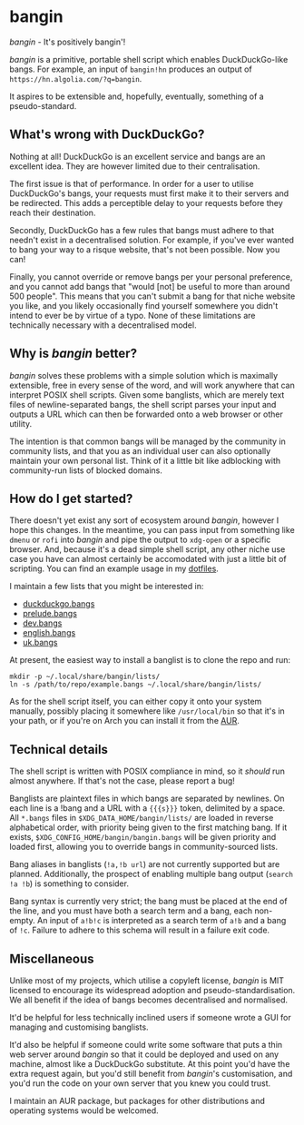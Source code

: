 # bangin

_bangin_ - It's positively bangin'!

_bangin_ is a primitive, portable shell script which enables DuckDuckGo-like bangs. For example, an input of `bangin!hn` produces an output of `https://hn.algolia.com/?q=bangin`.

It aspires to be extensible and, hopefully, eventually, something of a pseudo-standard.

## What's wrong with DuckDuckGo?

Nothing at all! DuckDuckGo is an excellent service and bangs are an excellent idea. They are however limited due to their centralisation.

The first issue is that of performance. In order for a user to utilise DuckDuckGo's bangs, your requests must first make it to their servers and be redirected. This adds a perceptible delay to your requests before they reach their destination.

Secondly, DuckDuckGo has a few rules that bangs must adhere to that needn't exist in a decentralised solution. For example, if you've ever wanted to bang your way to a risque website, that's not been possible. Now you can!

Finally, you cannot override or remove bangs per your personal preference, and you cannot add bangs that "would [not] be useful to more than around 500 people". This means that you can't submit a bang for that niche website you like, and you likely occasionally find yourself somewhere you didn't intend to ever be by virtue of a typo. None of these limitations are technically necessary with a decentralised model.

## Why is _bangin_ better?

_bangin_ solves these problems with a simple solution which is maximally extensible, free in every sense of the word, and will work anywhere that can interpret POSIX shell scripts. Given some banglists, which are merely text files of newline-separated bangs, the shell script parses your input and outputs a URL which can then be forwarded onto a web browser or other utility.

The intention is that common bangs will be managed by the community in community lists, and that you as an individual user can also optionally maintain your own personal list. Think of it a little bit like adblocking with community-run lists of blocked domains.

## How do I get started?

There doesn't yet exist any sort of ecosystem around _bangin_, however I hope this changes. In the meantime, you can pass input from something like `dmenu` or `rofi` into _bangin_ and pipe the output to `xdg-open` or a specific browser. And, because it's a dead simple shell script, any other niche use case you have can almost certainly be accomodated with just a little bit of scripting. You can find an example usage in my [dotfiles](https://github.com/samhh/dotfiles/blob/desktop-linux/home/scripts/web-search.sh).

I maintain a few lists that you might be interested in:

- [duckduckgo.bangs](https://github.com/samhh/duckduckgo.bangs)
- [prelude.bangs](https://github.com/samhh/prelude.bangs)
- [dev.bangs](https://github.com/samhh/dev.bangs)
- [english.bangs](https://github.com/samhh/english.bangs)
- [uk.bangs](https://github.com/samhh/uk.bangs)

At present, the easiest way to install a banglist is to clone the repo and run:

```shell
mkdir -p ~/.local/share/bangin/lists/
ln -s /path/to/repo/example.bangs ~/.local/share/bangin/lists/
```

As for the shell script itself, you can either copy it onto your system manually, possibly placing it somewhere like `/usr/local/bin` so that it's in your path, or if you're on Arch you can install it from the [AUR](https://aur.archlinux.org/packages/bangin/).

## Technical details

The shell script is written with POSIX compliance in mind, so it _should_ run almost anywhere. If that's not the case, please report a bug!

Banglists are plaintext files in which bangs are separated by newlines. On each line is a !bang and a URL with a `{{{s}}}` token, delimited by a space. All `*.bangs` files in `$XDG_DATA_HOME/bangin/lists/` are loaded in reverse alphabetical order, with priority being given to the first matching bang. If it exists, `$XDG_CONFIG_HOME/bangin/bangin.bangs` will be given priority and loaded first, allowing you to override bangs in community-sourced lists.

Bang aliases in banglists (`!a,!b url`) are not currently supported but are planned. Additionally, the prospect of enabling multiple bang output (`search !a !b`) is something to consider.

Bang syntax is currently very strict; the bang must be placed at the end of the line, and you must have both a search term and a bang, each non-empty. An input of `a!b!c` is interpreted as a search term of `a!b` and a bang of `!c`. Failure to adhere to this schema will result in a failure exit code.

## Miscellaneous

Unlike most of my projects, which utilise a copyleft license, _bangin_ is MIT licensed to encourage its widespread adoption and pseudo-standardisation. We all benefit if the idea of bangs becomes decentralised and normalised.

It'd be helpful for less technically inclined users if someone wrote a GUI for managing and customising banglists.

It'd also be helpful if someone could write some software that puts a thin web server around _bangin_ so that it could be deployed and used on any machine, almost like a DuckDuckGo substitute. At this point you'd have the extra request again, but you'd still benefit from _bangin_'s customisation, and you'd run the code on your own server that you knew you could trust.

I maintain an AUR package, but packages for other distributions and operating systems would be welcomed.

